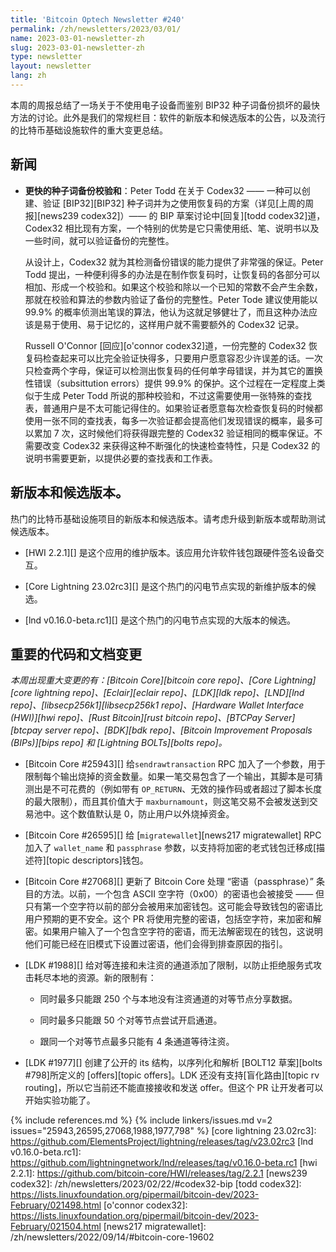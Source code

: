 ```yaml
---
title: 'Bitcoin Optech Newsletter #240'
permalink: /zh/newsletters/2023/03/01/
name: 2023-03-01-newsletter-zh
slug: 2023-03-01-newsletter-zh
type: newsletter
layout: newsletter
lang: zh
---
```

本周的周报总结了一场关于不使用电子设备而鉴别 BIP32 种子词备份损坏的最快方法的讨论。此外是我们的常规栏目：软件的新版本和候选版本的公告，以及流行的比特币基础设施软件的重大变更总结。

## 新闻

- **<!--faster-seed-backup-checksums-->更快的种子词备份校验和**：Peter Todd 在关于 Codex32  —— 一种可以创建、验证 [BIP32][BIP32] 种子词并为之使用恢复码的方案（详见[上周的周报][news239 codex32]）—— 的 BIP 草案讨论中[回复][todd codex32]道，Codex32 相比现有方案，一个特别的优势是它只需使用纸、笔、说明书以及一些时间，就可以验证备份的完整性。

    从设计上，Codex32 就为其检测备份错误的能力提供了非常强的保证。Peter Todd 提出，一种便利得多的办法是在制作恢复码时，让恢复码的各部分可以相加、形成一个校验和。如果这个校验和除以一个已知的常数不会产生余数，那就在校验和算法的参数内验证了备份的完整性。Peter Tode 建议使用能以 99.9% 的概率侦测出笔误的算法，他认为这就足够健壮了，而且这种办法应该是易于使用、易于记忆的，这样用户就不需要额外的 Codex32 记录。

    Russell O'Connor [回应][o'connor codex32]道，一份完整的 Codex32 恢复码检查起来可以比完全验证快得多，只要用户愿意容忍少许误差的话。一次只检查两个字母，保证可以检测出恢复码的任何单字母错误，并为其它的置换性错误（subsittution errors）提供 99.9% 的保护。这个过程在一定程度上类似于生成 Peter Todd 所说的那种校验和，不过这需要使用一张特殊的查找表，普通用户是不太可能记得住的。如果验证者愿意每次检查恢复码的时候都使用一张不同的查找表，每多一次验证都会提高他们发现错误的概率，最多可以累加 7 次，这时候他们将获得跟完整的 Codex32 验证相同的概率保证。不需要改变 Codex32 来获得这种不断强化的快速检查特性，只是 Codex32 的说明书需要更新，以提供必要的查找表和工作表。

## 新版本和候选版本。

热门的比特币基础设施项目的新版本和候选版本。请考虑升级到新版本或帮助测试候选版本。

- [HWI 2.2.1][] 是这个应用的维护版本。该应用允许软件钱包跟硬件签名设备交互。

- [Core Lightning 23.02rc3][] 是这个热门的闪电节点实现的新维护版本的候选。

- [lnd v0.16.0-beta.rc1][] 是这个热门的闪电节点实现的大版本的候选。

## 重要的代码和文档变更

*本周出现重大变更的有：[Bitcoin Core][bitcoin core repo]、[Core Lightning][core lightning repo]、[Eclair][eclair repo]、[LDK][ldk repo]、[LND][lnd repo]、[libsecp256k1][libsecp256k1 repo]、[Hardware Wallet Interface (HWI)][hwi repo]、[Rust Bitcoin][rust bitcoin repo]、[BTCPay Server][btcpay server repo]、[BDK][bdk repo]、[Bitcoin Improvement Proposals (BIPs)][bips repo] 和 [Lightning BOLTs][bolts repo]。*

- [Bitcoin Core #25943][] 给`sendrawtransaction` RPC 加入了一个参数，用于限制每个输出烧掉的资金数量。如果一笔交易包含了一个输出，其脚本是可猜测出是不可花费的（例如带有 `OP_RETURN`、无效的操作码或者超过了脚本长度的最大限制），而且其价值大于 `maxburnamount`，则这笔交易不会被发送到交易池中。这个数值默认是 0，防止用户以外烧掉资金。

- [Bitcoin Core #26595][] 给 [`migratewallet`][news217 migratewallet] RPC 加入了 `wallet_name` 和 `passphrase` 参数，以支持将加密的老式钱包迁移成[描述符][topic descriptors]钱包。

- [Bitcoin Core #27068][] 更新了 Bitcoin Core 处理 “密语（passphrase）” 条目的方法。以前，一个包含 ASCII 空字符（0x00）的密语也会被接受 —— 但只有第一个空字符以前的部分会被用来加密钱包。这可能会导致钱包的密语比用户预期的更不安全。这个 PR 将使用完整的密语，包括空字符，来加密和解密。如果用户输入了一个包含空字符的密语，而无法解密现在的钱包，这说明他们可能已经在旧模式下设置过密语，他们会得到排查原因的指引。

- [LDK #1988][] 给对等连接和未注资的通道添加了限制，以防止拒绝服务式攻击耗尽本地的资源。新的限制有：

    - 同时最多只能跟 250 个与本地没有注资通道的对等节点分享数据。

    - 同时最多只能跟 50 个对等节点尝试开启通道。

    - 跟同一个对等节点最多只能有 4 条通道等待注资。

- [LDK #1977][] 创建了公开的 its 结构，以序列化和解析 [BOLT12 草案][bolts #798]所定义的 [offers][topic offers]。LDK 还没有支持[盲化路由][topic rv routing]，所以它当前还不能直接接收和发送 offer。但这个 PR 让开发者可以开始实验功能了。

{% include references.md %}
{% include linkers/issues.md v=2 issues="25943,26595,27068,1988,1977,798" %}
[core lightning 23.02rc3]: https://github.com/ElementsProject/lightning/releases/tag/v23.02rc3
[lnd v0.16.0-beta.rc1]: https://github.com/lightningnetwork/lnd/releases/tag/v0.16.0-beta.rc1
[hwi 2.2.1]: https://github.com/bitcoin-core/HWI/releases/tag/2.2.1
[news239 codex32]: /zh/newsletters/2023/02/22/#codex32-bip
[todd codex32]: https://lists.linuxfoundation.org/pipermail/bitcoin-dev/2023-February/021498.html
[o'connor codex32]: https://lists.linuxfoundation.org/pipermail/bitcoin-dev/2023-February/021504.html
[news217 migratewallet]: /zh/newsletters/2022/09/14/#bitcoin-core-19602
